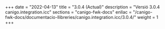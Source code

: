 +++
date        = "2022-04-13"
title       = "3.0.4 (Actual)"
description = "Versió 3.0.4 canigo.integration.icc"
sections    = "canigo-fwk-docs"
enllac		= "/canigo-fwk-docs/documentacio-llibreries/canigo.integration.icc/3.0.4/"
weight		= 1
+++
